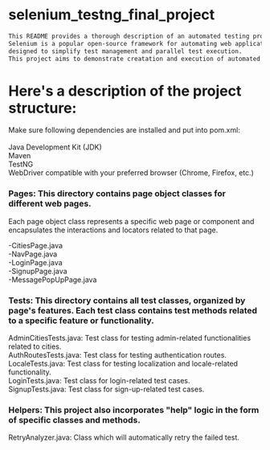 # selenium_testng_final_project
```diff
This README provides a thorough description of an automated testing project using Selenium and TestNG.
Selenium is a popular open-source framework for automating web applications, and TestNG is a testing framework 
designed to simplify test management and parallel test execution. 
This project aims to demonstrate creatation and execution of automated UI tests for web applications using POM.
```

# Here's a description of the project structure:

Make sure following dependencies are installed and put into pom.xml:<br>
<br>
Java Development Kit (JDK)<br>
Maven<br>
TestNG<br>
WebDriver compatible with your preferred browser (Chrome, Firefox, etc.)<br>

### Pages: This directory contains page object classes for different web pages. <br>
Each page object class represents a specific web page or component and encapsulates the interactions and locators related to that page.<br>

-CitiesPage.java<br>
-NavPage.java<br>
-LoginPage.java<br>
-SignupPage.java<br>
-MessagePopUpPage.java<br>


### Tests: This directory contains all test classes, organized by page's features. Each test class contains test methods related to a specific feature or functionality.<br>

AdminCitiesTests.java: Test class for testing admin-related functionalities related to cities.<br>
AuthRoutesTests.java: Test class for testing authentication routes.<br>
LocaleTests.java: Test class for testing localization and locale-related functionality.<br>
LoginTests.java: Test class for login-related test cases.<br>
SignupTests.java: Test class for sign-up-related test cases.<br>



### Helpers: This project also incorporates "help" logic in the form of specific classes and methods.
RetryAnalyzer.java: Class  which will automatically retry the failed test.<br>







 
